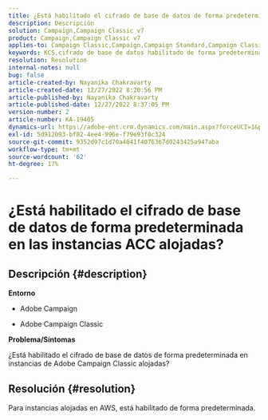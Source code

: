 ```yaml
---
title: ¿Está habilitado el cifrado de base de datos de forma predeterminada en las instancias ACC alojadas?
description: Descripción
solution: Campaign,Campaign Classic v7
product: Campaign,Campaign Classic v7
applies-to: Campaign Classic,Campaign,Campaign Standard,Campaign Classic v7
keywords: KCS,cifrado de base de datos habilitado de forma predeterminada en Adobe Campaign alojado
resolution: Resolution
internal-notes: null
bug: false
article-created-by: Nayanika Chakravarty
article-created-date: 12/27/2022 8:20:56 PM
article-published-by: Nayanika Chakravarty
article-published-date: 12/27/2022 8:37:05 PM
version-number: 2
article-number: KA-19405
dynamics-url: https://adobe-ent.crm.dynamics.com/main.aspx?forceUCI=1&pagetype=entityrecord&etn=knowledgearticle&id=5fd077f7-2386-ed11-81ac-6045bd006079
exl-id: 5d912093-bf82-4ee4-996e-f79e93f8c324
source-git-commit: 9352d97c1d70a4041f4076367d0243425a947aba
workflow-type: tm+mt
source-wordcount: '62'
ht-degree: 17%

---
```


# ¿Está habilitado el cifrado de base de datos de forma predeterminada en las instancias ACC alojadas?

## Descripción {#description}


<b>Entorno</b>

- Adobe Campaign

- Adobe Campaign Classic

<b>Problema/Síntomas</b>

¿Está habilitado el cifrado de base de datos de forma predeterminada en instancias de Adobe Campaign Classic alojadas?


## Resolución {#resolution}


Para instancias alojadas en AWS, está habilitado de forma predeterminada.
